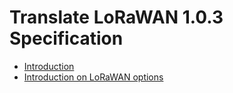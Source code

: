 # Translate LoRaWAN 1.0.3 Specification

- [Introduction](1.Introduction.md)
- [Introduction on LoRaWAN options](2.Introduction-on-LoRaWAN-options.md)
